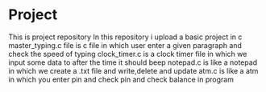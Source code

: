 # Project
This is project repository 
In this repository i upload a basic project in c
master_typing.c file is c file in which user enter a given paragraph and check the speed of typing
clock_timer.c is a clock timer file in which we input some data to after the time it should beep
notepad.c is like a notepad in which we create a .txt file and write,delete and update 
atm.c is like a atm in which you enter pin and check pin and check balance in program
